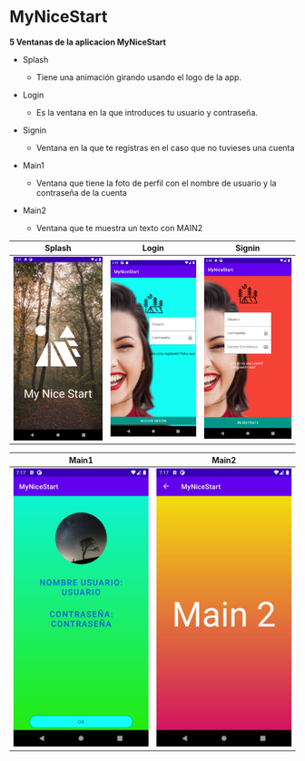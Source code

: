 # MyNiceStart

**5 Ventanas de la aplicacion MyNiceStart**

* Splash
  * Tiene una animación girando usando el logo de la app.

* Login
  * Es la ventana en la que introduces tu usuario y contraseña.

* Signin
  * Ventana en la que te registras en el caso que no tuvieses una cuenta

* Main1
  * Ventana que tiene la foto de perfil con el nombre de usuario y la
   contraseña de la cuenta

* Main2
  * Ventana que te muestra un texto con MAIN2

Splash | Login | Signin
-------|-------|-------
![](img/splash.png) | ![](img/login.png) | ![](img/signin.png)

Main1 | Main2
-------|-------
![](img/main1.png) | ![](img/main2.png)